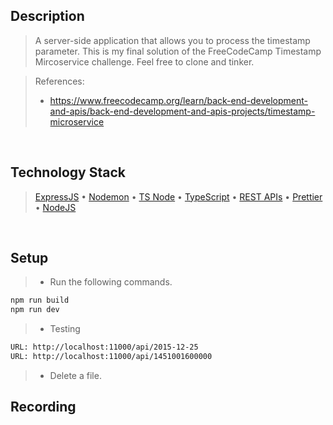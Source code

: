 ## Description

> A server-side application that allows you to process the timestamp parameter. This is my final solution of the FreeCodeCamp Timestamp Mircoservice challenge. Feel free to clone and tinker.

> References:
> - https://www.freecodecamp.org/learn/back-end-development-and-apis/back-end-development-and-apis-projects/timestamp-microservice

<br />

## Technology Stack

> [ExpressJS](https://www.npmjs.com/package/express) • [Nodemon](https://www.npmjs.com/package/nodemon) • [TS Node](https://www.npmjs.com/package/ts-node) • [TypeScript](https://www.npmjs.com/package/ts-node) • [REST APIs](https://restfulapi.net/) • [Prettier](https://www.npmjs.com/package/prettier) • [NodeJS](https://nodejs.org/docs/latest-v16.x/api/)

<br />

## Setup

> - Run the following commands.

```bash
npm run build
npm run dev
```

> - Testing

```bash
URL: http://localhost:11000/api/2015-12-25
URL: http://localhost:11000/api/1451001600000
```

> - Delete a file.

## Recording


